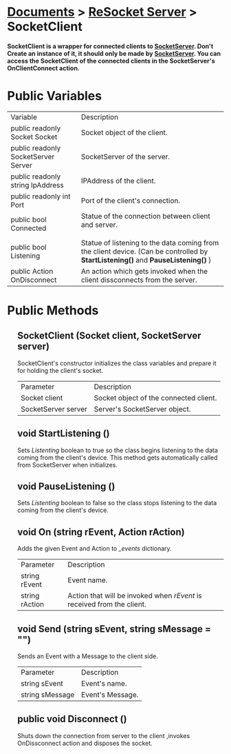 # [Documents](https://github.com/Tidominer/ReSocket/blob/main/Documents/Documents.md) > [ReSocket Server](https://github.com/Tidominer/ReSocket/blob/main/Documents/ReSocket/ReSocket.md) > SocketClient
#### SocketClient is a wrapper for connected clients to [SocketServer](https://github.com/Tidominer/ReSocket/blob/main/Documents/ReSocket/SocketServer.md). Don't Create an instance of it, it should only be made by [SocketServer](https://github.com/Tidominer/ReSocket/blob/main/Documents/ReSocket/SocketServer.md). You can access the SocketClient of the connected clients in the SocketServer's OnClientConnect action.

# Public Variables

<table>
  <tr>
    <td>Variable</td>
    <td>Description</td>
  </tr>
  <tr>
    <td> public readonly Socket Socket </td>
    <td> Socket object of the client. </td>
  </tr>
  <tr>
    <td> public readonly SocketServer Server </td>
    <td> SocketServer of the server. </td>
  </tr>
  <tr>
    <td> public readonly string IpAddress </td>
    <td> IPAddress of the client. </td>
  </tr>
  <tr>
    <td> public readonly int Port </td>
    <td> Port of the client's connection. </td>
  </tr>
  <tr>
    <td> public bool Connected </td>
    <td> Statue of the connection between client and server. <P </td>
  </tr>
  <tr>
    <td> public bool Listening </td>
    <td> Statue of listening to the data coming from the client device. (Can be controlled by <b>StartListening()</b> and <b>PauseListening()</b> ) </td>
  </tr>
  <tr>
    <td> public Action OnDisconnect </td>
    <td> An action which gets invoked when the client dissconnects from the server. </td>
  </tr>
</table>
  
# Public Methods

<ul>
  <l1> <h2> SocketClient (Socket client, SocketServer server) </h2> </li>
  SocketClient's constructor initializes the class variables and prepare it for holding the client's socket.
  <table>
    <tr>
      <td>Parameter</td>
      <td>Description</td>
    </tr>
    <tr>
      <td>Socket client</td>
      <td>Socket object of the connected client.</td>
    </tr>
    <tr>
      <td>SocketServer server</td>
      <td>Server's SocketServer object.</td>
    </tr>
  </table>
  <l1> <h2> void StartListening () </h2> </li>
  Sets <i>Listenting</i> boolean to true so the class begins listening to the data coming from the client's device. This method gets automatically called from SocketServer when initializes.
  <l1> <h2> void PauseListening () </h2> </li>
  Sets <i>Listenting</i> boolean to false so the class stops listening to the data coming from the client's device.
  <l1> <h2> void On (string rEvent, Action<string> rAction) </h2> </li>
    Adds the given Event and Action to <i>_events</i> dictionary.
    <table>
    <tr>
      <td>Parameter</td>
      <td>Description</td>
    </tr>
    <tr>
      <td>string rEvent</td>
      <td>Event name.</td>
    </tr>
    <tr>
      <td>string rAction</td>
      <td>Action that will be invoked when <i>rEvent</i> is received from the client.</td>
    </tr>
  </table>
  <l1> <h2> void Send (string sEvent, string sMessage = "") </h2> </li>
  Sends an Event with a Message to the client side.
  <table>
    <tr>
      <td>Parameter</td>
      <td>Description</td>
    </tr>
    <tr>
      <td>string sEvent</td>
      <td>Event's name.</td>
    </tr>
    <tr>
      <td>string sMessage</td>
      <td>Event's Message.</td>
    </tr>
  </table>
  <l1> <h2> public void Disconnect () </h2> </li>
  Shuts down the connection from server to the client ,invokes OnDissconnect action and disposes the socket.
</ul>
